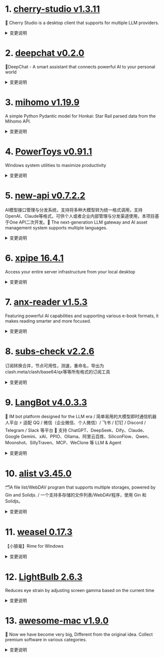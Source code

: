 
# 1. [cherry-studio v1.3.11](https://github.com/CherryHQ/cherry-studio/releases/tag/v1.3.11)  
🍒 Cherry Studio is a desktop client that supports for multiple LLM providers.
<details>
<summary>变更说明</summary>

## What's Changed
* fix: editing user messages is not re-sent; it can only be saved  
* feat: support pin topic to the top  
* feat: add navigation buttons for webview history in MinApp popup  
* chore: update electron version to 35.4.0 in package.json and yarn.lock  
* Feat/support tokenflux provider  


**Full Changelog**:   

</details>

# 2. [deepchat v0.2.0](https://github.com/ThinkInAIXYZ/deepchat/releases/tag/v0.2.0)  
🐬DeepChat - A smart assistant that connects powerful AI to your personal world
<details>
<summary>变更说明</summary>

## 🚀 DeepChat 0.2.0 正式发布 | 重新定义你的 AI 对话体验！
—— 不再是简单的 ChatBot，而是你的自然语言 Agent  工具🌟

- UI重构，多窗口功能上线，多Tab，多窗口，就像使用浏览器一样使用AI，真正的效率工具
- MCP相关底层重构，Function Call 兼容性大大提升，模型对于MCP的感知更清晰
- 优化消息复制成图片能力，分享更容易
- 支持 OpenAI Responses API 面向未来
- Claude 4 / Gemini 05-20 相关支持
#

## ✨ 本次主要更新内容 ✨
- **⚠️⚠️[大型优化]多Tab+多窗口重构+UI优化**    
- **add support for python code / 添加对 Python 代码的支持**    
- **Save and restore window size & position / 保存并恢复窗口的大小与位置**    
- **知识库默认不展开 & 统一样式**    
- **fix(artifact): add copy button / 修复（构建物）：添加复制按钮**    
- **fix(thread): 去除重复的generatingMessages设置**    
- **fix(openai): fix missing token usage stats in streaming; update Qwen model context window; fix renderer process listening address / 修复缺失 token 统计、更新 Qwen 上下文、修复渲染监听地址**    
- **add support for openai responses / 添加 OpenAI 响应支持**    
- **add "translate" and "ask ai" to context menu of selected text / 在选中文本菜单中添加“翻译”和“提问 AI”**    
- **fix(thread): fix tool_call responses history in context messages / 修复上下文中 tool_call 响应历史记录问题**    
- **add copy tips / 添加复制提示**    
- **Add message copy success tips / 添加复制成功提示**    
- **feat(openai): add native function-calling history support / 新增原生函数调用历史支持**    
- **Support custom Prompt management & MCP's Prompt / 支持自定义 Prompt 管理及 MCP 的 Prompt**    
- **fix(search): optimize intent recognition; fix null citation / 优化搜索意图识别；修复空引用问题**    
- **fix css issue in multi tabs version / 修复多标签版本 CSS 问题**    
- **fix(CodeBlockNode): code update scroll to bottom / 修复代码更新时滚动到底部**    
- **fix(modelcfg): official model configs of Qwen updated / 更新 Qwen 官方模型配置**    
- **fix(css): correct dark theme border / 修复暗色主题边框以提升对比度**    
- **Feature/capture long screenshot / 支持长截图功能**    
#
## 临渊羡鱼不如退而结网，如下是本次新的贡献者
*  made their first contribution in 
*  made their first contribution in 
*  made their first contribution in 
*  made their first contribution in 

**Full Changelog**: 

🔥 为什么选择 DeepChat？

✅ **商业友好**：基于原版  开源，无任何协议外的额外约束，面向开源。
✅ **开箱即用**：极简配置，即刻开启你的智能对话之旅。
✅ **极致灵活**：自由切换模型，自定义模型源，满足你多样化的对话和探索需求。
✅ **体验绝佳**：LaTeX 公式渲染、代码高亮、Markdown 支持，模型对话从未如此顺畅。
✅ **持续进化**：我们倾听用户反馈，不断迭代更新，为你带来更卓越的 AI 对话体验。

📥 立即体验未来

💬 反馈有礼：欢迎提交你的宝贵建议，加入 VIP 用户社群，与我们一同塑造 DeepChat 的未来！
<img width="400px" src="
  

</details>

# 3. [mihomo v1.19.9](https://github.com/MetaCubeX/mihomo/releases/tag/v1.19.9)  
A simple Python Pydantic model for Honkai: Star Rail parsed data from the Mihomo API.
<details>
<summary>变更说明</summary>

## What's Changed
* 188372cb feat: add `tls.ech-key` for `external-controller-tls` 
* 5cf0f18c feat: reality add `support-x25519mlkem768`, it only works with new version server 
* a1350d49 feat: add `ech-key` for listeners 
* c6d7ef8c feat: add `ech-opts` for anytls/shadowsocks/trojan/vmess/vless outbound 
* dc958e6a feat: add `ech-opts` for hysteria/hysteria2/tuic outbound 
* Other incompatible updates are the same as v1.19.6~v1.19.8:
> * For security reasons, all paths appearing in the configuration file will be limited to **workdir** (regardless of whether they are relative or absolute). If there is a specific need, please specify additional safe paths by setting the `SAFE_PATHS` environment variable while ensuring safety. The syntax of this environment variable is the same as the PATH environment variable parsing rules of this operating system (i.e., semicolon-separated under Windows and colon-separated under other systems)
> * For security reasons, the "path" parameter of `/configs` in the restful api has been restricted, and its directory also needs to be in **workdir** or `SAFE_PATHS`.
> * In addition, support for specifying `routing-mark` and `interface-name` for `proxy-groups` has been removed. Please specify the relevant parameters in `proxies` directly.
> * Note: The **workdir** mentioned above is specified by the `-d` parameter when the program is started or the `CLASH_HOME_DIR` environment variable. If neither of the above is specified, the default is:
>   * on Unix systems, `$HOME/.config/mihomo`.
>   * on Windows, `%USERPROFILE%/.config/mihomo`.

## BUG & Fix
* 41b57afb fix: grpc deadline implement 
* 608ddb1b fix: `external-ui-name` must in local 
* 90ed01ed fix: backoff not reset when the file unchanged 
* bb8c47d8 fix: error typo 
* c489c526 fix: hysteria2 hop ports init  
* d036d981 fix: http server does not handle http2 logic correctly 
* d5a03901 fix: race in close grpc transport 
* d900c712 fix: shadowtls v2 not work with X25519MLKEM768 
* f91a586d fix: inline proxy provider's healthcheck not work 

## Maintenance
* 1672750c chore: simplifying the old fingerprint processing method 
* 257fead5 docs: update config.yaml follow 5cf0f18c 
* 83213d49 chore: adjust min backoff from 1s to 10s 
* 8a5f3b89 chore: simplify port hop costs 
* 8f92b1de chore: simplify the single root decompression process 
* 9f7a2a36 chore: unpack externalUI in a separate temporary directory to avoid malicious compressed packages from polluting workdir 
* a9347912 chore: stricter path checking when unpacking zip/tgz 
* ed42c4fe chore: disallow symlink in unzip 
* fd959fef chore: update dependencies 

**Full Changelog**: 
  

</details>

# 4. [PowerToys v0.91.1](https://github.com/microsoft/PowerToys/releases/tag/v0.91.1)  
Windows system utilities to maximize productivity
<details>
<summary>变更说明</summary>

This is a patch release to fix issues in v0.91 we deemed important for stability based on incoming rates. See  for full release notes.

## Installer Hashes

[ptUserX64]:  
[ptUserArm64]:  
[ptMachineX64]:  
[ptMachineArm64]: 
 
|  Description   | Filename | sha256 hash |
|----------------|----------|-------------|
| Per user - x64       | [PowerToysUserSetup-0.91.1-x64.exe][ptUserX64] | 42EA4A3E8C79A5456476D19E72B3E2AB9393A89C4DC7442EB7EE5A1E3490D38A |
| Per user - ARM64     | [PowerToysUserSetup-0.91.1-arm64.exe][ptUserArm64] | F3F433FE04049F9197411D792AADEBF34E3BE7FE16327BD8B73D2A046ED8BAF6 |
| Machine wide - x64   | [PowerToysSetup-0.91.1-x64.exe][ptMachineX64] | EC4BC3A8625775866B0ED4577CCF83E6EC7B1A0AD267379DDBAF4FE49C7B5BDD |
| Machine wide - ARM64 | [PowerToysSetup-0.91.1-arm64.exe][ptMachineArm64] | 9CB8911008420D0E446AE3D5CE365E447FA4DF9DCF9337F3A80F933C00FC3689 |

## Highlights

-  - Command Palette: Fixed regression where it ran as admin instead of the current user when PowerToys was elevated; also resolved extension launch failures occurring only in admin mode.
-  - Workspaces: Fixed regression where command-line options support was expected but missing when launching classic Win32 apps (e.g. Edge, Chrome).
-  - Quick Accent: Fixed regression requiring activation key to be held simultaneously with the key during the "Input delays" period for accent selection; instead, only the key needs to be held after activation.
  

</details>

# 5. [new-api v0.7.2.2](https://github.com/QuantumNous/new-api/releases/tag/v0.7.2.2)  
AI模型接口管理与分发系统，支持将多种大模型转为统一格式调用，支持OpenAI、Claude等格式，可供个人或者企业内部管理与分发渠道使用，本项目基于One API二次开发。🍥 The next-generation LLM gateway and AI asset management system supports multiple languages.
<details>
<summary>变更说明</summary>

## What's Changed
* fix aws claude-sonnet-4-20250514  


**Full Changelog**:   

</details>

# 6. [xpipe 16.4.1](https://github.com/xpipe-io/xpipe/releases/tag/16.4.1)  
Access your entire server infrastructure from your local desktop
<details>
<summary>变更说明</summary>

- Fix key file selection throwing NullPointer for VMs in 16.4
- Fix choco updater showing updates prior to availability


## Downloads

You can find all downloadable artifacts below attached to this release. For installation instructions, see the .

All artifacts are signed by   

</details>

# 7. [anx-reader v1.5.3](https://github.com/Anxcye/anx-reader/releases/tag/v1.5.3)  
Featuring powerful AI capabilities and supporting various e-book formats, it makes reading smarter and more focused. 
<details>
<summary>变更说明</summary>

## 1.5.3
- Feat: Support AI translation and dictionary(, )
- Feat: Support setting DeepL URL
- Feat: Show data update time while choosing sync direction
- Feat: Add Crimean Tatar translation support
- Feat: Support modifying the original text content in the note editing diaglog
- Feat: Support import books via share
- Feat: Add this app to open with
- Fix: adjust margin icons in style settings
- Fix: TTS may get stuck on punctuation
- Fix: Fix garbled text when importing some TXT files
- Fix: Fix excessive spacing between some file segments
- UI: Update background and button styles in BookDetail
- Fix: Fix inaccurate click position in pdf files
- Fix: macOS Launchpad icon edge anomaly
- Fix: Fix issue where short TXT files cannot be imported
- Fix: Fix DeepL translation error

- 新增：支持 AI 翻译和词典(, )
- 新增：支持设置 DeepL URL
- 新增：在选择同步方向时提示两端的数据更新时间
- 新增：添加克里米亚鞑靼语翻译支持
- 新增：支持在笔记编辑界面中修改笔记的原文内容
- 新增：iOS 支持通过分享的方式导入图书
- 新增：支持 打开方式 中选择本App
- 修复：修改样式设置中的边距图标
- 修复：TTS 有时会被标点符号卡住
- 修复：部分 TXT 文件导入乱码的问题
- 修复：部分文件段间距过大
- UI: 修改书籍详情页背景和按钮样式
- 修复：pdf 文件点击位置不准确的问题
- 修复：macOS 启动台中图标边缘异常
- 修复：内容较短的 TXT 文件无法导入的问题
- 修复：DeepL 翻译出错  

</details>

# 8. [subs-check v2.2.6](https://github.com/beck-8/subs-check/releases/tag/v2.2.6)  
订阅转换合并，节点可用性，测速，重命名，导出为clash.meta/clash/base64/qx等等所有格式的订阅工具
<details>
<summary>变更说明</summary>

## Changelog
* 3aa4adf0c6a5f20eb68cc6c656b75ba6b6d9fb07 update mihomo
* 85ceea6f8175a5d60992cce385a64f5e9038724d update sub-store to 2.19.51

  

</details>

# 9. [LangBot v4.0.3.3](https://github.com/RockChinQ/LangBot/releases/tag/v4.0.3.3)  
🤩 IM bot platform designed for the LLM era / 简单易用的大模型即时通信机器人平台 ⚡️ 适配 QQ / 微信（企业微信、个人微信）/ 飞书 / 钉钉 / Discord / Telegram / Slack 等平台 🧩 支持 ChatGPT、DeepSeek、Dify、Claude、Google Gemini、xAI、PPIO、Ollama、阿里云百炼、SiliconFlow、Qwen、Moonshot、SillyTraven、MCP、WeClone 等 LLM & Agent
<details>
<summary>变更说明</summary>

**Full Changelog**:   

</details>

# 10. [alist v3.45.0](https://github.com/AlistGo/alist/releases/tag/v3.45.0)  
🗂️A file list/WebDAV program that supports multiple storages, powered by Gin and Solidjs. / 一个支持多存储的文件列表/WebDAV程序，使用 Gin 和 Solidjs。
<details>
<summary>变更说明</summary>

### &nbsp;&nbsp;&nbsp;🚀 Features

- Add h2c for http server &nbsp;-&nbsp;   
- Add UseLargeThumbnail for 139 &nbsp;-&nbsp;   
- **115_open**:
  - Implement rate limiting for API requests &nbsp;-&nbsp;  
- **139**:
  - Add option ReportRealSize ( close ) &nbsp;-&nbsp;  and **Copilot** in  and  
- **azure_blob**:
  - Implement GetRootId interface in Addition struct &nbsp;-&nbsp;   
- **cloudreve**:
  - S3 policy support &nbsp;-&nbsp;   
- **cloudreve_v4**:
  - Add Cloudreve V4 driver ( closes  ) &nbsp;-&nbsp;    and  
- **doubao**:
  - Support upload ( close ) &nbsp;-&nbsp;  and **Copilot** in  and  
  - Add get_download_info API and download_api option &nbsp;-&nbsp;   
- **doubao_share**:
  - Support doubao_share link &nbsp;-&nbsp;  and **anobodys** in  
- **driver**:
  - Add Azure Blob Storage driver &nbsp;-&nbsp;  and **Copilot** in  
- **url-tree**:
  - Implement the Put interface to support adding links directly to the UrlTree on the web side &nbsp;-&nbsp;  and **Copilot** in  

### &nbsp;&nbsp;&nbsp;🐞 Bug Fixes

- Revert "refactor(net): pass request header" &nbsp;-&nbsp;   
- Shebang of entrypoint.sh &nbsp;-&nbsp;   
- Remove auth middleware for authn login &nbsp;-&nbsp;   
- Prevent guest user from updating profile &nbsp;-&nbsp;   
- **115_open**:
  - Add delay in MakeDir function to handle rate limiting &nbsp;-&nbsp;  
- **139**:
  - Incorrect host &nbsp;-&nbsp;  and **Copilot** in  
- **aliyundrive_open**:
  - Resolve file duplication issues and improve path handling &nbsp;-&nbsp;  and **Copilot** in  
- **archive**:
  - Unable to preview &nbsp;-&nbsp;   
- **baidu_netdisk**:
  - Add another video crack api &nbsp;-&nbsp;  and **anobodys** in  
- **deps**:
  - Update 115-sdk-go to v0.1.5 &nbsp;-&nbsp;  
- **docker_release**:
  - Avoid duplicate occupation in docker image ( close ) &nbsp;-&nbsp;   and  
- **doubao**:
  - Update file size type to int64 &nbsp;-&nbsp;   
- **fs**:
  - Remove old target object from cache before updating &nbsp;-&nbsp;   
- **ipfs**:
  - Fix problems &nbsp;-&nbsp;   
- **lanzou**:
  - Remove JavaScript comments from response data &nbsp;-&nbsp;   
- **mega**:
  - Use newest file for same filename ( close ) &nbsp;-&nbsp;   and  
- **net**:
  - Unexpected write ( close ) &nbsp;-&nbsp;   and  
- **netease_music**:
  - Change ListResp size fields from string to int64 &nbsp;-&nbsp;   
- **pikpak&pikpak_share**:
  - Update algorithms &nbsp;-&nbsp;   
  - Fix WebPackageName &nbsp;-&nbsp;   
- **thunder**:
  - Fix login issue ( close ) &nbsp;-&nbsp;   and  

### &nbsp;&nbsp;&nbsp;🏎 Performance

- Optimize IO read/write usage &nbsp;-&nbsp;  and   
- **local**: Avoid duplicate parsing of VideoThumbPos &nbsp;-&nbsp;   
- **quark_uc&quark_uc_tv**: Native proxy multithreading &nbsp;-&nbsp;   

##### &nbsp;&nbsp;&nbsp;&nbsp;  

</details>

# 11. [weasel 0.17.3](https://github.com/rime/weasel/releases/tag/0.17.3)  
【小狼毫】Rime for Windows
<details>
<summary>变更说明</summary>

## (2025-05-24)

### 主要更新
* 修复未自定义设定用户目录潜在可能无法在右键菜单打开用户目录的问题
* 修复配色方案中未定义色回退错误问题
* 回退，修复由之产生的inline_preedit失效问题

#### Bug Fixes
fix(WeaselTSF): explore user dir failed if it's not customized 
fix(RimeWithWeasel): color parsing for decimal number fix(RimeWithWeasel): highlight label color and highlight comment color not correct when it's not defined 

#### Commits
Revert "fix(tsf): ime status " 

  

</details>

# 12. [LightBulb 2.6.3](https://github.com/Tyrrrz/LightBulb/releases/tag/2.6.3)  
Reduces eye strain by adjusting screen gamma based on the current time
<details>
<summary>变更说明</summary>

## What's Changed
* Bump the actions group with 3 updates  
* Bump the nuget group across 1 directory with 7 updates  
* Bump the actions group with 2 updates  
* Update Avalonia and 4 other dependencies  
* Make the "Show LightBulb" hotkey toggle the window on/off instead  


**Full Changelog**:   

</details>

# 13. [awesome-mac v1.9.0](https://github.com/jaywcjlove/awesome-mac/releases/tag/v1.9.0)  
 Now we have become very big, Different from the original idea. Collect premium software in various categories.
<details>
<summary>变更说明</summary>

]( ]( ](

Documentation v1.9.0:   

Comparing Changes:   

- 📄 Add \`DayBar\` 3e8ca99 
- 📄 Add `DayBar` to Chinese list 946e070 
- 📄 Add `KeyClicker`. 401cf8c 
- 📄 Remove `Visual Studio for Mac`  7370729 
- 📄 Add NotchNook  e3c8c9f 
- 📄 Add BeagleEditor to list  feac625 
- 📄 Add Laucnhy  a43304a 
- 📄 Added missing periods for consistency and correctness  349464e 
- 📄 Remove Sip - 403 error  b6fd48c 
- 📄 Add `television` to command line utilities  fa7cb12 
- 🌟 feat: add command-line-apps list. 5e42d5f 
- 📖 doc: update contents. 33a00e9 
- 📖 doc: add terminal-apps contents. afb498d 
- 📖 doc: update explanation. 8ae447e 
- 📖 doc: update command-line-apps. 418797c 
- 📖 doc: update badges. 676a14c 
- 📄 Organize terminal emulators under Terminal Apps  09aaf39 
- 📄 Update Chinese list for 'Terminal Apps'  8adfff1 
- 📄 Update raycast  6f11b9e 
- 📄 Update Setapp and Table Plus  775fb52 
- 📄 Remove retired Azure Data Studio  6d66133 
- 📄 Add nugget  de11d17 
- 📄 Update README.md for Velja  46d497b 
- 📄 Add TrailBase to Databases.  8dc7710 
- 📄 Add DNS Easy Switcher  b36e6f2 
- 💄 chore: Update Contents  94550a7 
- 🐞 fix: fix App Store link. 5394cf7 
- 📄 Add SteerMouse  bb23c8c 
- 📄 Add Reqable  6cadffc 
- 📄 Remove Manta from the Chinese list. fixed  382f31e 
- 📄 Add Swads  118a578 
- 📄 Add the JSON Schema CLI  c34763a 
- 🐞 fix: fix topit link error. fab4a46 
- 💄 chore: update Syncthing description in the Chinese list. 47a6a63 
- 📄 Add Reqable in the Chinses list.  701649d 
- 📄 Add bruno in the Chinses list. 47fac1a 
- 📄 Move JSON Schema CLI to command-line-apps list  088f67a 
- 📄 Add Tempo  d77f958 
- 📄 Add TimeScribe  d673ca7 
- 📄 Add electerm & iCopy  142b87c 
- 📄 Add Videoer 93d37a1 
- 📄 Add Mac Mouse Fix   40087c3 
- 📄 Added Unread RSS reader  becc757 
- 📄 Add Tuneful  40ee0b3 
- 📄 Add Focus Firewall app to Productivity  6d26222 
- 📄 Add Magic Switch  34e3e55 
- 📄 Remove Noti  935c2e0 
- 📄 Add `FocusCursor`. b4e0135 
- 📄 Add MacVim  d45e6cd 
- 📄 Add PDFsail  fix  68b5948 
- 📄 Add Lunacy to Design Tools  352ba6b 
- 📄 Add Tailscale  bf47358 
- 📄 Add mdctl - a command-line tool for processing Markdown files  b82bcd4 
- 📄 Add MacMusicPlayer to the list of music players  4e2b0ba 
- 📄 Add FileSentinel 97ef24e 
- 📄 Remove Timelane fix  170bf31 
- 📄 Add `Audioer`. 476541b 
- 📄 Add Aerospace   9190bd1 
- 📖 doc: Update README.md d45ef16 
- 📄 Add Dockit   f8424e8 
- 🐞 fix: Fix incorrect Dockit URL.   dec509d 
- 📄 Add DNS Optimizer  0bcbeb7 
- 📄 Add Droply - Image Background removal  6b13c0f 
- 📄 Add `Hoppscotch` fix  dd359a8 
- 📄 Added tailscale with CN description in README-zh.md  c33de1d 
- 📄 Add `Musicer` 4fd145f 
- 📄 Add `Yaak` fix  10c2d39 

```bash
npm i awesome-mac
## dist/awesome-mac.json
## dist/awesome-mac.zh.json
```
#
## Docker

```bash
docker pull wcjiang/awesome-mac:1.9.0
```

```bash
docker run --name awesome-mac --rm -d -p 9881:3000 wcjiang/awesome-mac:1.9.0
## Or
docker run --name awesome-mac -itd -p 9881:3000 wcjiang/awesome-mac:1.9.0
```

Visit the following URL in your browser

```bash

```  

</details>

